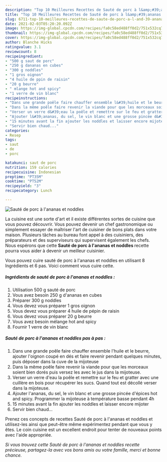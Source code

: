 ```yaml
---
description: "Top 10 Meilleures Recettes de Sauté de porc à l&amp;#39;ananas et noddles"
title: "Top 10 Meilleures Recettes de Sauté de porc à l&amp;#39;ananas et noddles"
slug: 6711-top-10-meilleures-recettes-de-saute-de-porc-a-l-and-39-ananas-et-noddles
date: 2021-02-03T05:20:20.092Z
image: https://img-global.cpcdn.com/recipes/fa0c58ed488ff0d2/751x532cq70/saute-de-porc-a-lananas-et-noddles-photo-principale-de-la-recette.jpg
thumbnail: https://img-global.cpcdn.com/recipes/fa0c58ed488ff0d2/751x532cq70/saute-de-porc-a-lananas-et-noddles-photo-principale-de-la-recette.jpg
cover: https://img-global.cpcdn.com/recipes/fa0c58ed488ff0d2/751x532cq70/saute-de-porc-a-lananas-et-noddles-photo-principale-de-la-recette.jpg
author: Blanche Hicks
ratingvalue: 3.1
reviewcount: 8
recipeingredient:
- "500 g saut de porc"
- "250 g dananas en cubes"
- "300 g noddles"
- "1 gros oignon"
- "4 huile de ppin de raisin"
- "20 g beurre"
- " mlange hot and spicy"
- "1 verre de vin blanc"
recipeinstructions:
- "Dans une grande poêle faire chauffer ensemble l&#39;huile et le beurre, ajouter l&#39;oignon coupé en dés et faire revenir pendant quelques minutes, puis déposer dans la cuve de la mijoteuse"
- "Dans la même poêle faire revenir la viande pour que les morceaux soient bien dorés puis versez les avec le jus dans la mijoteuse."
- "Verser un verre d&#39;eau la poêle et remettre sur le feu et gratter avec une cuillère en bois pour récupérer les sucs. Quand tout est décollé verser dans la mijoteuse."
- "Ajouter l&#39;ananas, du sel, le vin blanc et une grosse pincée d&#39;épices hot and spicy. Programmer la mijoteuse à température basse pendant 4h"
- "15 minutes avant la fin ajouter les noddles et laisser encore mijoter"
- "Servir bien chaud..."
categories:
- Resep
tags:
- saut
- de
- porc

katakunci: saut de porc 
nutrition: 159 calories
recipecuisine: Indonesian
preptime: "PT35M"
cooktime: "PT52M"
recipeyield: "3"
recipecategory: Lunch

---
```



![Sauté de porc à l&#39;ananas et noddles](https://img-global.cpcdn.com/recipes/fa0c58ed488ff0d2/751x532cq70/saute-de-porc-a-lananas-et-noddles-photo-principale-de-la-recette.jpg)

La cuisine est une sorte d'art et il existe différentes sortes de cuisine que vous pouvez découvrir. Vous pouvez devenir un chef gastronomique ou simplement essayer de maîtriser l'art de cuisiner de bons plats dans votre maison. Plusieurs tâches au bureau font appel à des cuisiniers, des préparateurs et des superviseurs qui supervisent également les chefs. Nous espérons que cette <strong> Sauté de porc à l&#39;ananas et noddles </strong> recette pourra vous aider à devenir un meilleur cuisinier.

<!--inarticleads1-->

Vous pouvez cuire sauté de porc à l&#39;ananas et noddles en utilisant 8 Ingrédients et 6 pas. Voici comment vous cuire cette.

##### Ingrédients de sauté de porc à l&#39;ananas et noddles :

1. Utilisation 500 g sauté de porc
1. Vous avez besoin 250 g d&#39;ananas en cubes
1. Préparer 300 g noddles
1. Vous devez vous préparer 1 gros oignon
1. Vous devez vous préparer 4 huile de pépin de raisin
1. Vous devez vous préparer 20 g beurre
1. Vous avez besoin  mélange hot and spicy
1. Fournir 1 verre de vin blanc




<!--inarticleads2-->

##### Sauté de porc à l&#39;ananas et noddles pas à pas :

1. Dans une grande poêle faire chauffer ensemble l&#39;huile et le beurre, ajouter l&#39;oignon coupé en dés et faire revenir pendant quelques minutes, puis déposer dans la cuve de la mijoteuse
1. Dans la même poêle faire revenir la viande pour que les morceaux soient bien dorés puis versez les avec le jus dans la mijoteuse.
1. Verser un verre d&#39;eau la poêle et remettre sur le feu et gratter avec une cuillère en bois pour récupérer les sucs. Quand tout est décollé verser dans la mijoteuse.
1. Ajouter l&#39;ananas, du sel, le vin blanc et une grosse pincée d&#39;épices hot and spicy. Programmer la mijoteuse à température basse pendant 4h
1. 15 minutes avant la fin ajouter les noddles et laisser encore mijoter
1. Servir bien chaud...




<!--inarticleads1-->

<p>
Prenez ces concepts de recettes Sauté de porc à l&#39;ananas et noddles et utilisez-les ainsi que peut-être même expérimentez pendant que vous y êtes. Le coin cuisine est un excellent endroit pour tenter de nouveaux points avec l'aide appropriée.
</p>

<p>
<i>Si vous trouvez cette Sauté de porc à l&#39;ananas et noddles recette précieuse, partagez-la avec vos bons amis ou votre famille, merci et bonne chance.</i>
</p>

